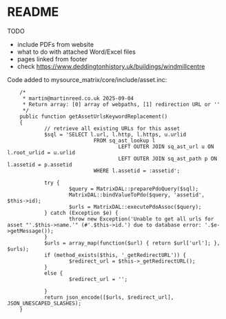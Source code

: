 # README

TODO

- include PDFs from website
- what to do with attached Word/Excel files
- pages linked from footer
- check https://www.deddingtonhistory.uk/buildings/windmillcentre

Code added to mysource_matrix/core/include/asset.inc:

        /*
         * martin@martinreed.co.uk 2025-09-04
         * Return array: [0] array of webpaths, [1] redirection URL or ''
         */
        public function getAssetUrlsKeywordReplacement()
        {
                // retrieve all existing URLs for this asset
                $sql = 'SELECT l.url, l.http, l.https, u.urlid
                                FROM sq_ast_lookup l
                                        LEFT OUTER JOIN sq_ast_url u ON l.root_urlid = u.urlid
                                        LEFT OUTER JOIN sq_ast_path p ON l.assetid = p.assetid
                                WHERE l.assetid = :assetid';

                try {
                        $query = MatrixDAL::preparePdoQuery($sql);
                        MatrixDAL::bindValueToPdo($query, 'assetid', $this->id);
                        $urls = MatrixDAL::executePdoAssoc($query);
                } catch (Exception $e) {
                        throw new Exception('Unable to get all urls for asset "'.$this->name.'" (#'.$this->id.') due to database error: '.$e->getMessage());
                }
                $urls = array_map(function($url) { return $url['url']; }, $urls);
                if (method_exists($this, '_getRedirectURL')) {
                        $redirect_url = $this->_getRedirectURL();
                }
                else {
                        $redirect_url = '';

                }
                return json_encode([$urls, $redirect_url], JSON_UNESCAPED_SLASHES);
        }
